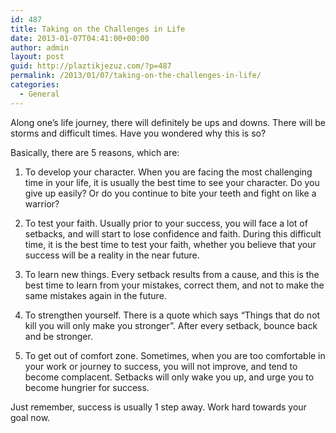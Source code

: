 ```yaml
---
id: 487
title: Taking on the Challenges in Life
date: 2013-01-07T04:41:00+00:00
author: admin
layout: post
guid: http://plaztikjezuz.com/?p=487
permalink: /2013/01/07/taking-on-the-challenges-in-life/
categories:
  - General
---
```

Along one’s life journey, there will definitely be ups and downs. There will be storms and difficult times. Have you wondered why this is so?

Basically, there are 5 reasons, which are:
  
1. To develop your character. When you are facing the most challenging time in your life, it is usually the best time to see your character. Do you give up easily? Or do you continue to bite your teeth and fight on like a warrior?

2. To test your faith. Usually prior to your success, you will face a lot of setbacks, and will start to lose confidence and faith. During this difficult time, it is the best time to test your faith, whether you believe that your success will be a reality in the near future.

3. To learn new things. Every setback results from a cause, and this is the best time to learn from your mistakes, correct them, and not to make the same mistakes again in the future.

4. To strengthen yourself. There is a quote which says “Things that do not kill you will only make you stronger”. After every setback, bounce back and be stronger.

5. To get out of comfort zone. Sometimes, when you are too comfortable in your work or journey to success, you will not improve, and tend to become complacent. Setbacks will only wake you up, and urge you to become hungrier for success.

Just remember, success is usually 1 step away. Work hard towards your goal now.